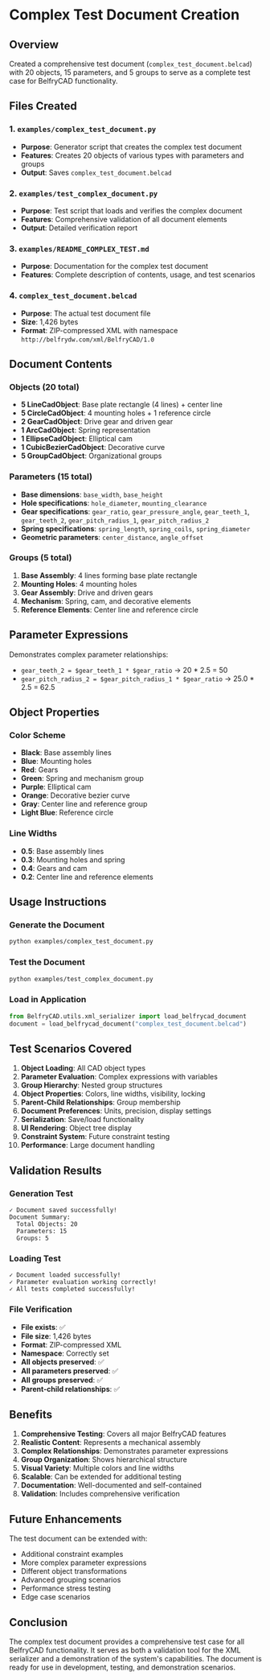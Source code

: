 # Complex Test Document Creation

## Overview

Created a comprehensive test document (`complex_test_document.belcad`) with 20 objects, 15 parameters, and 5 groups to serve as a complete test case for BelfryCAD functionality.

## Files Created

### 1. **`examples/complex_test_document.py`**
- **Purpose**: Generator script that creates the complex test document
- **Features**: Creates 20 objects of various types with parameters and groups
- **Output**: Saves `complex_test_document.belcad`

### 2. **`examples/test_complex_document.py`**
- **Purpose**: Test script that loads and verifies the complex document
- **Features**: Comprehensive validation of all document elements
- **Output**: Detailed verification report

### 3. **`examples/README_COMPLEX_TEST.md`**
- **Purpose**: Documentation for the complex test document
- **Features**: Complete description of contents, usage, and test scenarios

### 4. **`complex_test_document.belcad`**
- **Purpose**: The actual test document file
- **Size**: 1,426 bytes
- **Format**: ZIP-compressed XML with namespace `http://belfrydw.com/xml/BelfryCAD/1.0`

## Document Contents

### Objects (20 total)
- **5 LineCadObject**: Base plate rectangle (4 lines) + center line
- **5 CircleCadObject**: 4 mounting holes + 1 reference circle
- **2 GearCadObject**: Drive gear and driven gear
- **1 ArcCadObject**: Spring representation
- **1 EllipseCadObject**: Elliptical cam
- **1 CubicBezierCadObject**: Decorative curve
- **5 GroupCadObject**: Organizational groups

### Parameters (15 total)
- **Base dimensions**: `base_width`, `base_height`
- **Hole specifications**: `hole_diameter`, `mounting_clearance`
- **Gear specifications**: `gear_ratio`, `gear_pressure_angle`, `gear_teeth_1`, `gear_teeth_2`, `gear_pitch_radius_1`, `gear_pitch_radius_2`
- **Spring specifications**: `spring_length`, `spring_coils`, `spring_diameter`
- **Geometric parameters**: `center_distance`, `angle_offset`

### Groups (5 total)
1. **Base Assembly**: 4 lines forming base plate rectangle
2. **Mounting Holes**: 4 mounting holes
3. **Gear Assembly**: Drive and driven gears
4. **Mechanism**: Spring, cam, and decorative elements
5. **Reference Elements**: Center line and reference circle

## Parameter Expressions

Demonstrates complex parameter relationships:
- `gear_teeth_2 = $gear_teeth_1 * $gear_ratio` → 20 * 2.5 = 50
- `gear_pitch_radius_2 = $gear_pitch_radius_1 * $gear_ratio` → 25.0 * 2.5 = 62.5

## Object Properties

### Color Scheme
- **Black**: Base assembly lines
- **Blue**: Mounting holes
- **Red**: Gears
- **Green**: Spring and mechanism group
- **Purple**: Elliptical cam
- **Orange**: Decorative bezier curve
- **Gray**: Center line and reference group
- **Light Blue**: Reference circle

### Line Widths
- **0.5**: Base assembly lines
- **0.3**: Mounting holes and spring
- **0.4**: Gears and cam
- **0.2**: Center line and reference elements

## Usage Instructions

### Generate the Document
```bash
python examples/complex_test_document.py
```

### Test the Document
```bash
python examples/test_complex_document.py
```

### Load in Application
```python
from BelfryCAD.utils.xml_serializer import load_belfrycad_document
document = load_belfrycad_document("complex_test_document.belcad")
```

## Test Scenarios Covered

1. **Object Loading**: All CAD object types
2. **Parameter Evaluation**: Complex expressions with variables
3. **Group Hierarchy**: Nested group structures
4. **Object Properties**: Colors, line widths, visibility, locking
5. **Parent-Child Relationships**: Group membership
6. **Document Preferences**: Units, precision, display settings
7. **Serialization**: Save/load functionality
8. **UI Rendering**: Object tree display
9. **Constraint System**: Future constraint testing
10. **Performance**: Large document handling

## Validation Results

### Generation Test
```
✓ Document saved successfully!
Document Summary:
  Total Objects: 20
  Parameters: 15
  Groups: 5
```

### Loading Test
```
✓ Document loaded successfully!
✓ Parameter evaluation working correctly!
✓ All tests completed successfully!
```

### File Verification
- **File exists**: ✅
- **File size**: 1,426 bytes
- **Format**: ZIP-compressed XML
- **Namespace**: Correctly set
- **All objects preserved**: ✅
- **All parameters preserved**: ✅
- **All groups preserved**: ✅
- **Parent-child relationships**: ✅

## Benefits

1. **Comprehensive Testing**: Covers all major BelfryCAD features
2. **Realistic Content**: Represents a mechanical assembly
3. **Complex Relationships**: Demonstrates parameter expressions
4. **Group Organization**: Shows hierarchical structure
5. **Visual Variety**: Multiple colors and line widths
6. **Scalable**: Can be extended for additional testing
7. **Documentation**: Well-documented and self-contained
8. **Validation**: Includes comprehensive verification

## Future Enhancements

The test document can be extended with:
- Additional constraint examples
- More complex parameter expressions
- Different object transformations
- Advanced grouping scenarios
- Performance stress testing
- Edge case scenarios

## Conclusion

The complex test document provides a comprehensive test case for all BelfryCAD functionality. It serves as both a validation tool for the XML serializer and a demonstration of the system's capabilities. The document is ready for use in development, testing, and demonstration scenarios. 